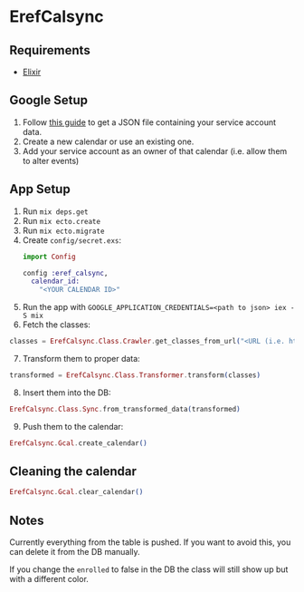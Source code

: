 # ErefCalsync

## Requirements
- [Elixir](https://elixir-lang.org/)

## Google Setup

1. Follow [this guide](https://support.google.com/a/answer/7378726?hl=en) to get a JSON file containing your service account data.
2. Create a new calendar or use an existing one.
3. Add your service account as an owner of that calendar (i.e. allow them to alter events)

## App Setup
1. Run `mix deps.get`
2. Run `mix ecto.create`
3. Run `mix ecto.migrate`
4. Create `config/secret.exs`:
	```elixir
    import Config

    config :eref_calsync,
      calendar_id:
        "<YOUR CALENDAR ID>"
    ```
5. Run the app with `GOOGLE_APPLICATION_CREDENTIALS=<path to json> iex -S mix`
6. Fetch the classes:
```elixir
classes = ErefCalsync.Class.Crawler.get_classes_from_url("<URL (i.e. https://eref.vts.su.ac.rs/sr/default/schedule/groupschedule/id/643/school_year/18>")
```
7. Transform them to proper data:
```elixir
transformed = ErefCalsync.Class.Transformer.transform(classes)
```
8. Insert them into the DB:
```elixir
ErefCalsync.Class.Sync.from_transformed_data(transformed)
```
9. Push them to the calendar:
```elixir
ErefCalsync.Gcal.create_calendar()
```

## Cleaning the calendar
```elixir
ErefCalsync.Gcal.clear_calendar()
```

## Notes
Currently everything from the table is pushed. If you want to avoid this, you can delete it from the DB manually.

If you change the `enrolled` to false in the DB the class will still show up but with a different color.

